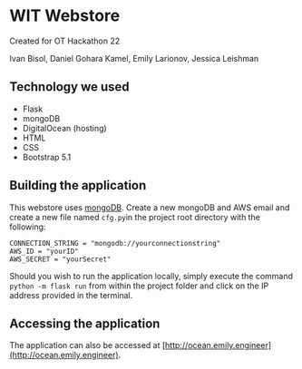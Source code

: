 ﻿# WIT Webstore

Created for OT Hackathon 22

Ivan Bisol, Daniel Gohara Kamel, Emily Larionov, Jessica Leishman

## Technology we used
* Flask
* mongoDB
* DigitalOcean (hosting)
* HTML
* CSS
* Bootstrap 5.1

## Building the application
This webstore uses [mongoDB](https://www.mongodb.com/). Create a new mongoDB and AWS email and create a new file named `cfg.py`in the project root directory with the following:

```properties
CONNECTION_STRING = "mongodb://yourconnectionstring"
AWS_ID = "yourID"  
AWS_SECRET = "yourSecret"
```
Should you wish to run the application locally, simply execute the command ` python -m flask run ` from within the project folder and click on the IP address provided in the terminal.

## Accessing the application
The application can also be accessed at [http://ocean.emily.engineer](http://ocean.emily.engineer).

